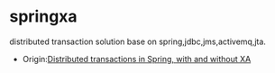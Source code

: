 # springxa
distributed transaction solution base on spring,jdbc,jms,activemq,jta.
- Origin:[Distributed transactions in Spring, with and without XA](https://www.javaworld.com/article/2077963/open-source-tools/distributed-transactions-in-spring--with-and-without-xa.html)
